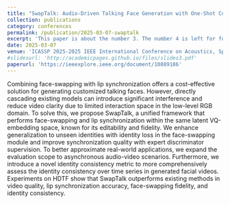 ```yaml
---
title: "SwapTalk: Audio-Driven Talking Face Generation with One-Shot Customization in Latent Space"
collection: publications
category: conferences
permalink: /publication/2025-03-07-swaptalk
excerpt: 'This paper is about the number 3. The number 4 is left for future work.'
date: 2025-03-07
venue: 'ICASSP 2025-2025 IEEE International Conference on Acoustics, Speech and Signal Processing (ICASSP)'
#slidesurl: 'http://academicpages.github.io/files/slides3.pdf'
paperurl: 'https://ieeexplore.ieee.org/document/10889186'
---
```


Combining face-swapping with lip synchronization offers a cost-effective solution for generating customized talking faces. However, directly cascading existing models can introduce significant interference and reduce video clarity due to limited interaction space in the low-level RGB domain. To solve this, we propose SwapTalk, a unified framework that performs face-swapping and lip synchronization within the same latent VQ-embedding space, known for its editability and fidelity. We enhance generalization to unseen identities with identity loss in the face-swapping module and improve synchronization quality with expert discriminator supervision. To better approximate real-world applications, we expand the evaluation scope to asynchronous audio-video scenarios. Furthermore, we introduce a novel identity consistency metric to more comprehensively assess the identity consistency over time series in generated facial videos. Experiments on HDTF show that SwapTalk outperforms existing methods in video quality, lip synchronization accuracy, face-swapping fidelity, and identity consistency.